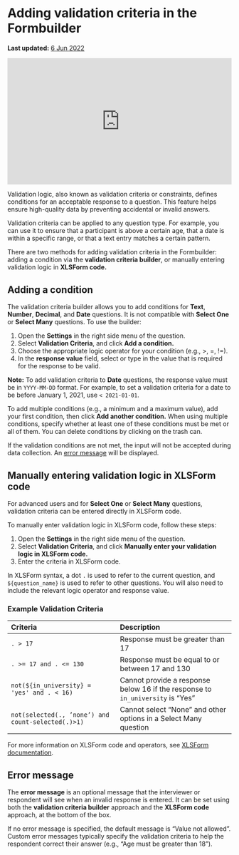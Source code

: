 # Adding validation criteria in the Formbuilder
**Last updated:** <a href="https://github.com/kobotoolbox/docs/blob/fd34fbf00ef9888706f11d15cc61d63e92a35747/source/validation_criteria.md" class="reference">6 Jun 2022</a>

<iframe src="https://www.youtube.com/embed/ya9usVpEo9Q?si=-rDzXcCRazcY0Bws" style="width: 100%; aspect-ratio: 16 / 9; height: auto; border: 0;" title="YouTube video player" frameborder="0" allow="accelerometer; autoplay; clipboard-write; encrypted-media; gyroscope; picture-in-picture; web-share" allowfullscreen></iframe>

Validation logic, also known as validation criteria or constraints, defines conditions for an acceptable response to a question. This feature helps ensure high-quality data by preventing accidental or invalid answers.

Validation criteria can be applied to any question type. For example, you can use it to ensure that a participant is above a certain age, that a date is within a specific range, or that a text entry matches a certain pattern. 

There are two methods for adding validation criteria in the Formbuilder: adding a condition via the **validation criteria builder**, or manually entering validation logic in **XLSForm code.**


## Adding a condition

The validation criteria builder allows you to add conditions for **Text**, **Number**, **Decimal**, and **Date** questions. It is not compatible with **Select One** or **Select Many** questions. To use the builder:
1. Open the <i class="k-icon-settings"></i> **Settings** in the right side menu of the question.
2. Select **Validation Criteria**, and click **Add a condition.**
3. Choose the appropriate logic operator for your condition (e.g., >, =, !=). 
4. In the **response value** field, select or type in the value that is required for the response to be valid. 

<p class="note">
    <strong>Note:</strong> To add validation criteria to <strong>Date</strong> questions, the response value must be in <code>YYYY-MM-DD</code> format. For example, to set a validation criteria for a date to be before January 1, 2021, use <code>< 2021-01-01</code>.
</p>

To add multiple conditions (e.g., a minimum and a maximum value), add your first condition, then click **Add another condition.** When using multiple conditions, specify whether at least one of these conditions must be met or all of them. You can delete conditions by clicking on the <i class="k-icon-trash"></i> trash can.

If the validation conditions are not met, the input will not be accepted during data collection. An [error message](#error-message) will be displayed.


## Manually entering validation logic in XLSForm code
For advanced users and for **Select One** or **Select Many** questions, validation criteria can be entered directly in XLSForm code. 

To manually enter validation logic in XLSForm code, follow these steps:
1. Open the <i class="k-icon-settings"></i> **Settings** in the right side menu of the question.
2. Select **Validation Criteria**, and click **Manually enter your validation logic in XLSForm code.**
3. Enter the criteria in XLSForm code.

In XLSForm syntax, a dot `.` is used to refer to the current question, and `${question_name}` is used to refer to other questions. You will also need to include the relevant logic operator and response value. 

### Example Validation Criteria

| Criteria             | Description                                  |
| :------------------- | :------------------------------------------- |
| `. > 17`             | Response must be greater than 17             |
| `. >= 17 and . <= 130` | Response must be equal to or between 17 and 130          |
| `not(${in_university} = 'yes' and . < 16)` | Cannot provide a response below 16 if the response to `in_university` is “Yes”|
| `not(selected(., ’none’) and count-selected(.)>1)`| Cannot select “None” and other options in a Select Many question |


<p class="note">
    For more information on XLSForm code and operators, see <a href="https://xlsform.org/en/#constraints">XLSForm documentation</a>.
</p>

## Error message
The **error message** is an optional message that the interviewer or respondent will see when an invalid response is entered. It can be set using both the **validation criteria builder** approach and the **XLSForm code** approach, at the bottom of the box. 

If no error message is specified, the default message is “Value not allowed”. Custom error messages typically specify the validation criteria to help the respondent correct their answer (e.g., “Age must be greater than 18”).
